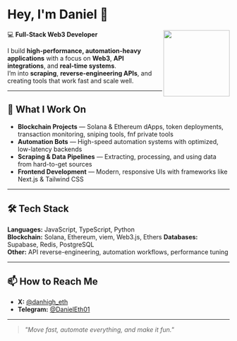 # Hey, I'm Daniel 👋  
<img align="right" src="https://avatars.githubusercontent.com/u/106408985?s=800&u=1394ec93ff917d598f5b01d7dae28154eadd2617&v=4" width="150" />

💻 **Full-Stack Web3 Developer**

I build **high-performance, automation-heavy applications** with a focus on **Web3**, **API integrations**, and **real-time systems**.  
I’m into **scraping**, **reverse-engineering APIs**, and creating tools that work fast and scale well.


---

## 🚀 What I Work On
- **Blockchain Projects** — Solana & Ethereum dApps, token deployments, transaction monitoring, sniping tools, fnf private tools  
- **Automation Bots** — High-speed automation systems with optimized, low-latency backends 
- **Scraping & Data Pipelines** — Extracting, processing, and using data from hard-to-get sources
- **Frontend Development** — Modern, responsive UIs with frameworks like Next.js & Tailwind CSS    

---

## 🛠️ Tech Stack
**Languages:** JavaScript, TypeScript, Python  
**Blockchain:** Solana, Ethereum, viem, Web3.js, Ethers
**Databases:** Supabase, Redis, PostgreSQL  
**Other:** API reverse-engineering, automation workflows, performance tuning

---


## 📫 How to Reach Me
- **X:** [@danhigh_eth](https://x.com/danhigh_eth)
- **Telegram:** [@DanielEth01](https://t.me/danieleth01)  


---

> *"Move fast, automate everything, and make it fun."*
